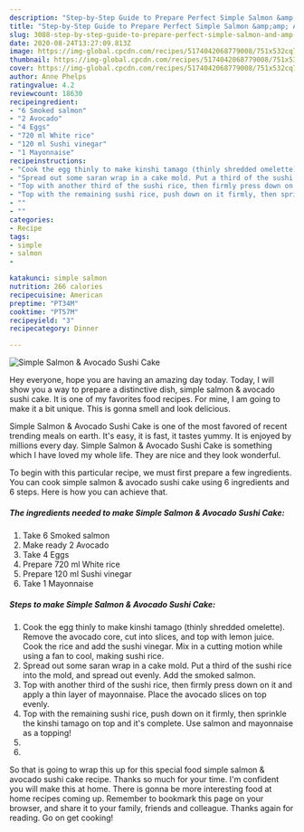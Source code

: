 ```yaml
---
description: "Step-by-Step Guide to Prepare Perfect Simple Salmon &amp;amp; Avocado Sushi Cake"
title: "Step-by-Step Guide to Prepare Perfect Simple Salmon &amp;amp; Avocado Sushi Cake"
slug: 3088-step-by-step-guide-to-prepare-perfect-simple-salmon-and-amp-avocado-sushi-cake
date: 2020-08-24T13:27:09.813Z
image: https://img-global.cpcdn.com/recipes/5174042068779008/751x532cq70/simple-salmon-avocado-sushi-cake-recipe-main-photo.jpg
thumbnail: https://img-global.cpcdn.com/recipes/5174042068779008/751x532cq70/simple-salmon-avocado-sushi-cake-recipe-main-photo.jpg
cover: https://img-global.cpcdn.com/recipes/5174042068779008/751x532cq70/simple-salmon-avocado-sushi-cake-recipe-main-photo.jpg
author: Anne Phelps
ratingvalue: 4.2
reviewcount: 18630
recipeingredient:
- "6 Smoked salmon"
- "2 Avocado"
- "4 Eggs"
- "720 ml White rice"
- "120 ml Sushi vinegar"
- "1 Mayonnaise"
recipeinstructions:
- "Cook the egg thinly to make kinshi tamago (thinly shredded omelette). Remove the avocado core, cut into slices, and top with lemon juice. Cook the rice and add the sushi vinegar. Mix in a cutting motion while using a fan to cool, making sushi rice."
- "Spread out some saran wrap in a cake mold. Put a third of the sushi rice into the mold, and spread out evenly. Add the smoked salmon."
- "Top with another third of the sushi rice, then firmly press down on it and apply a thin layer of mayonnaise. Place the avocado slices on top evenly."
- "Top with the remaining sushi rice, push down on it firmly, then sprinkle the kinshi tamago on top and it&#39;s complete. Use salmon and mayonnaise as a topping!"
- ""
- ""
categories:
- Recipe
tags:
- simple
- salmon
- 

katakunci: simple salmon  
nutrition: 266 calories
recipecuisine: American
preptime: "PT34M"
cooktime: "PT57M"
recipeyield: "3"
recipecategory: Dinner

---
```



![Simple Salmon &amp; Avocado Sushi Cake](https://img-global.cpcdn.com/recipes/5174042068779008/751x532cq70/simple-salmon-avocado-sushi-cake-recipe-main-photo.jpg)

Hey everyone, hope you are having an amazing day today. Today, I will show you a way to prepare a distinctive dish, simple salmon &amp; avocado sushi cake. It is one of my favorites food recipes. For mine, I am going to make it a bit unique. This is gonna smell and look delicious.



Simple Salmon &amp; Avocado Sushi Cake is one of the most favored of recent trending meals on earth. It's easy, it is fast, it tastes yummy. It is enjoyed by millions every day. Simple Salmon &amp; Avocado Sushi Cake is something which I have loved my whole life. They are nice and they look wonderful.


To begin with this particular recipe, we must first prepare a few ingredients. You can cook simple salmon &amp; avocado sushi cake using 6 ingredients and 6 steps. Here is how you can achieve that.

<!--inarticleads1-->

##### The ingredients needed to make Simple Salmon &amp; Avocado Sushi Cake:

1. Take 6 Smoked salmon
1. Make ready 2 Avocado
1. Take 4 Eggs
1. Prepare 720 ml White rice
1. Prepare 120 ml Sushi vinegar
1. Take 1 Mayonnaise




<!--inarticleads2-->

##### Steps to make Simple Salmon &amp; Avocado Sushi Cake:

1. Cook the egg thinly to make kinshi tamago (thinly shredded omelette). Remove the avocado core, cut into slices, and top with lemon juice. Cook the rice and add the sushi vinegar. Mix in a cutting motion while using a fan to cool, making sushi rice.
1. Spread out some saran wrap in a cake mold. Put a third of the sushi rice into the mold, and spread out evenly. Add the smoked salmon.
1. Top with another third of the sushi rice, then firmly press down on it and apply a thin layer of mayonnaise. Place the avocado slices on top evenly.
1. Top with the remaining sushi rice, push down on it firmly, then sprinkle the kinshi tamago on top and it&#39;s complete. Use salmon and mayonnaise as a topping!
1. 
1. 




So that is going to wrap this up for this special food simple salmon &amp; avocado sushi cake recipe. Thanks so much for your time. I'm confident you will make this at home. There is gonna be more interesting food at home recipes coming up. Remember to bookmark this page on your browser, and share it to your family, friends and colleague. Thanks again for reading. Go on get cooking!
